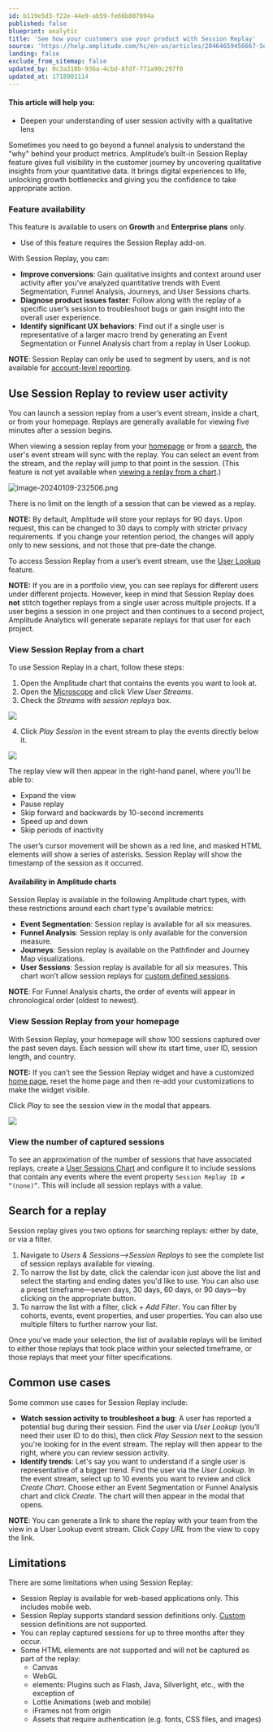 ```yaml
---
id: b119e5d3-f22e-44e9-ab59-fe66b807894a
published: false
blueprint: analytic
title: 'See how your customers use your product with Session Replay'
source: 'https://help.amplitude.com/hc/en-us/articles/20464659456667-See-how-your-customers-use-your-product-with-Session-Replay'
landing: false
exclude_from_sitemap: false
updated_by: 0c3a318b-936a-4cbd-8fdf-771a90c297f0
updated_at: 1718901114
---
```

#### This article will help you:

* Deepen your understanding of user session activity with a qualitative lens

Sometimes you need to go beyond a funnel analysis to understand the "why" behind your product metrics. Amplitude’s built-in Session Replay feature gives full visibility in the customer journey by uncovering qualitative insights from your quantitative data. It brings digital experiences to life, unlocking growth bottlenecks and giving you the confidence to take appropriate action.

### Feature availability

This feature is available to users on **Growth** and **Enterprise plans** only.

* Use of this feature requires the Session Replay add-on.

With Session Replay, you can:

* **Improve conversions**: Gain qualitative insights and context around user activity after you’ve analyzed quantitative trends with Event Segmentation, Funnel Analysis, Journeys, and User Sessions charts.
* **Diagnose product issues faster**: Follow along with the replay of a specific user’s session to troubleshoot bugs or gain insight into the overall user experience.
* **Identify significant UX behaviors**: Find out if a single user is representative of a larger macro trend by generating an Event Segmentation or Funnel Analysis chart from a replay in User Lookup.

**NOTE**: Session Replay can only be used to segment by users, and is not available for [account-level reporting](/docs/analytics/account-level-reporting).

## Use Session Replay to review user activity

You can launch a session replay from a user’s event stream, inside a chart, or from your homepage. Replays are generally available for viewing five minutes after a session begins.

When viewing a session replay from your [homepage](#h_01HFD88N1M03EH9D8VF32QBBYQ) or from a [search](#h_01HK600KD02WEC77KE4HYMKHY6), the user's event stream will sync with the replay. You can select an event from the stream, and the replay will jump to that point in the session. (This feature is not yet available when [viewing a replay from a chart](#h_01HFD818NE7FH2D85NS1VTCHYQ).)

![image-20240109-232506.png](/docs/output/img/analytics/image-20240109-232506.png)

There is no limit on the length of a session that can be viewed as a replay.

**NOTE:** By default, Amplitude will store your replays for 90 days. Upon request, this can be changed to 30 days to comply with stricter privacy requirements. If you change your retention period, the changes will apply only to new sessions, and not those that pre-date the change.

To access Session Replay from a user’s event stream, use the [User Lookup](/docs/analytics/user-data-lookup) feature.

**NOTE:** If you are in a portfolio view, you can see replays for different users under different projects. However, keep in mind that Session Replay does **not** stitch together replays from a single user across multiple projects. If a user begins a session in one project and then continues to a second project, Amplitude Analytics will generate separate replays for that user for each project.

### View Session Replay from a chart

To use Session Replay in a chart, follow these steps:

1. Open the Amplitude chart that contains the events you want to look at.
2. Open the [Microscope](/docs/analytics/microscope) and click *View User Streams*.
3. Check the *Streams with session replays* box.

*![](/docs/output/img/analytics/20464659435931)*

4. Click *Play Session* in the event stream to play the events directly below it.

![](/docs/output/img/analytics/20464631555227)

The replay view will then appear in the right-hand panel, where you'll be able to: 

* Expand the view
* Pause replay
* Skip forward and backwards by 10-second increments
* Speed up and down
* Skip periods of inactivity

The user’s cursor movement will be shown as a red line, and masked HTML elements will show a series of asterisks. Session Replay will show the timestamp of the session as it occurred.

#### Availability in Amplitude charts

Session Replay is available in the following Amplitude chart types, with these restrictions around each chart type's available metrics:

* **Event Segmentation**: Session replay is available for all six measures.
* **Funnel Analysis**: Session replay is only available for the conversion measure.
* **Journeys**: Session replay is available on the Pathfinder and Journey Map visualizations.
* **User Sessions**: Session replay is available for all six measures. This chart won’t allow session replays for [custom defined sessions](/docs/data/sources/instrument-track-sessions).

**NOTE**: For Funnel Analysis charts, the order of events will appear in chronological order (oldest to newest).

### View Session Replay from your homepage

With Session Replay, your homepage will show 100 sessions captured over the past seven days. Each session will show its start time, user ID, session length, and country.

**NOTE:** If you can’t see the Session Replay widget and have a customized [home page](/docs/get-started/amplitude-home-page), reset the home page and then re-add your customizations to make the widget visible.

Click *Play* to see the session view in the modal that appears. 

![](/docs/output/img/analytics/20464613106203)

### View the number of captured sessions

To see an approximation of the number of sessions that have associated replays, create a [User Sessions Chart](/docs/analytics/charts/user-sessions/user-sessions-track-engagement-frequency) and configure it to include sessions that contain any events where the event property `Session Replay ID ≠ “(none)”`. This will include all session replays with a value.

## Search for a replay

Session replay gives you two options for searching replays: either by date, or via a filter.

1. Navigate to *Users & Sessions—>Session Replays* to see the complete list of session replays available for viewing.
2. To narrow the list by date, click the calendar icon just above the list and select the starting and ending dates you'd like to use. You can also use a preset timeframe—seven days, 30 days, 60 days, or 90 days—by clicking on the appropriate button.
3. To narrow the list with a filter, click *+ Add Filter*. You can filter by cohorts, events, event properties, and user properties. You can also use multiple filters to further narrow your list.

Once you've made your selection, the list of available replays will be limited to either those replays that took place within your selected timeframe, or those replays that meet your filter specifications.

## Common use cases

Some common use cases for Session Replay include:

* **Watch session activity to troubleshoot a bug**: A user has reported a potential bug during their session. Find the user via *User Lookup* (you’ll need their user ID to do this), then click *Play Session* next to the session you're looking for in the event stream. The replay will then appear to the right, where you can review session activity.
* **Identify trends**: Let's say you want to understand if a single user is representative of a bigger trend. Find the user via the *User Lookup*. In the event stream, select up to 10 events you want to review and click *Create Chart*. Choose either an Event Segmentation or Funnel Analysis chart and click *Create*. The chart will then appear in the modal that opens.

**NOTE**: You can generate a link to share the replay with your team from the view in a User Lookup event stream. Click *Copy URL* from the view to copy the link. 

## Limitations

There are some limitations when using Session Replay:

* Session Replay is available for web-based applications only. This includes mobile web.
* Session Replay supports standard session definitions only. [Custom](/docs/data/sources/instrument-track-sessions) session definitions are not supported.
* You can replay captured sessions for up to three months after they occur.
* Some HTML elements are not supported and will not be captured as part of the replay:
	* Canvas
	* WebGL
	* <object> elements: Plugins such as Flash, Java, Silverlight, etc., with the exception of <object type="image">
	* Lottie Animations (web and mobile)
	* iFrames not from origin
	* Assets that require authentication (e.g. fonts, CSS files, and images)